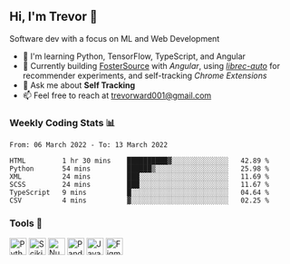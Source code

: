 ## Hi, I'm Trevor 👋

Software dev with a focus on ML and Web Development

- 🌱 I'm learning Python, TensorFlow, TypeScript, and Angular
- 🔧 Currently building [FosterSource](https://github.com/blueprintboulder/f21s22-foster-source.git) with _Angular_, using [_librec-auto_](https://github.com/that-recsys-lab/librec-auto.git) for recommender experiments, and self-tracking _Chrome Extensions_
- 💬 Ask me about **Self Tracking**
- 📫 Feel free to reach at <a href="mailto:trevorward001@gmail.com">trevorward001@gmail.com<a>

### Weekly Coding Stats 📊
<!--START_SECTION:waka-->

```text
From: 06 March 2022 - To: 13 March 2022

HTML         1 hr 30 mins    ██████████▓░░░░░░░░░░░░░░   42.89 %
Python       54 mins         ██████▒░░░░░░░░░░░░░░░░░░   25.98 %
XML          24 mins         ███░░░░░░░░░░░░░░░░░░░░░░   11.69 %
SCSS         24 mins         ███░░░░░░░░░░░░░░░░░░░░░░   11.67 %
TypeScript   9 mins          █░░░░░░░░░░░░░░░░░░░░░░░░   04.64 %
CSV          4 mins          ▓░░░░░░░░░░░░░░░░░░░░░░░░   02.25 %
```

<!--END_SECTION:waka-->

### Tools 🔩

<p>
  <img height="30" alt="Python" src="https://img.shields.io/badge/python-3E6963?&style=for-the-badge&logo=python&logoColor=white"/>
  <img height="30" alt="Scikit Learn" src="https://img.shields.io/badge/scikit_learn-295952?style=for-the-badge&logo=scikit-learn&logoColor=white">
  <img height="30" alt="Numpy" src="https://img.shields.io/badge/Numpy-245049?style=for-the-badge&logo=numpy&logoColor=white"/>
  <img height="30" alt="Pandas" src="https://img.shields.io/badge/Pandas-204741?style=for-the-badge&logo=pandas&logoColor=white"/>
  <img height="30" alt="JavaScript" src="https://img.shields.io/badge/javascript-1C3E39?&style=for-the-badge&logo=javascript&logoColor=white"/>
  <img height="30" alt="Figma" src="https://img.shields.io/badge/Figma-183531?style=for-the-badge&logo=figma&logoColor=white"/>
  
</p>


<!--

Here are some ideas to get you started:

- 🔭 I’m currently working on (way to add branches committed on)
- 🌱 I’m currently learning Web Frameworks and Machine Learning! (Lisp, JS (react & angular), Python, and __)
- 💬 Ask me about ...
- 📫 How to reach me: 
- 😄 Pronouns: He/Him/His
- ⚡ Fun fact: ...

that-recsys-lab
-->
